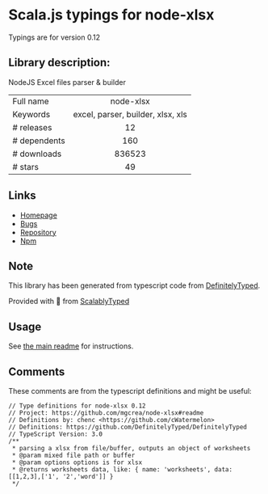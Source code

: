 
# Scala.js typings for node-xlsx

Typings are for version 0.12

## Library description:
NodeJS Excel files parser & builder

|                    |                 |
| ------------------ | :-------------: |
| Full name          | node-xlsx |
| Keywords           | excel, parser, builder, xlsx, xls |
| # releases         | 12 |
| # dependents       | 160 |
| # downloads        | 836523 |
| # stars            | 49 |

## Links
- [Homepage](https://github.com/mgcrea/node-xlsx#readme)
- [Bugs](https://github.com/mgcrea/node-xlsx/issues)
- [Repository](https://github.com/mgcrea/node-xlsx)
- [Npm](https://www.npmjs.com/package/node-xlsx)
    


## Note
This library has been generated from typescript code from [DefinitelyTyped](https://definitelytyped.org).

Provided with :purple_heart: from [ScalablyTyped](https://github.com/oyvindberg/ScalablyTyped)

## Usage
See [the main readme](../../readme.md) for instructions.

## Comments

These comments are from the typescript definitions and might be useful:
```
// Type definitions for node-xlsx 0.12
// Project: https://github.com/mgcrea/node-xlsx#readme
// Definitions by: chenc <https://github.com/cWatermelon>
// Definitions: https://github.com/DefinitelyTyped/DefinitelyTyped
// TypeScript Version: 3.0
/**
 * parsing a xlsx from file/buffer, outputs an object of worksheets
 * @param mixed file path or buffer
 * @param options options is for xlsx
 * @returns worksheets data, like: { name: 'worksheets', data: [[1,2,3],['1', '2','word']] }
 */

```

